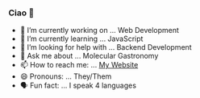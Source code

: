 ### Ciao 👋

- 🔭 I’m currently working on ... Web Development
- 🌱 I’m currently learning ... JavaScript
- 🤔 I’m looking for help with ... Backend Development
- 💬 Ask me about ... Molecular Gastronomy
- 📫 How to reach me: ... [My Website](https://phoenix-staley.github.io/phoenix-staley-portfolio/)
- 😄 Pronouns: ... They/Them
- 🗣️ Fun fact: ... I speak 4 languages
